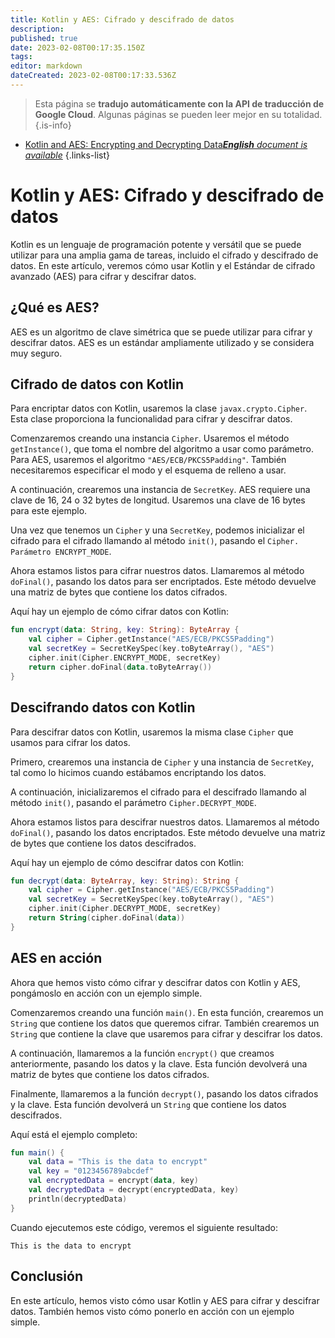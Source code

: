 ```yaml
---
title: Kotlin y AES: Cifrado y descifrado de datos
description: 
published: true
date: 2023-02-08T00:17:35.150Z
tags: 
editor: markdown
dateCreated: 2023-02-08T00:17:33.536Z
---
```


> Esta página se **tradujo automáticamente con la API de traducción de Google Cloud**.
Algunas páginas se pueden leer mejor en su totalidad.{.is-info}



- [Kotlin and AES: Encrypting and Decrypting Data***English** document is available*](/en/Knowledge-base/Kotlin/kotlin-and-aes-encrypting-and-decrypting-data)
{.links-list}


# Kotlin y AES: Cifrado y descifrado de datos

Kotlin es un lenguaje de programación potente y versátil que se puede utilizar para una amplia gama de tareas, incluido el cifrado y descifrado de datos. En este artículo, veremos cómo usar Kotlin y el Estándar de cifrado avanzado (AES) para cifrar y descifrar datos.

## ¿Qué es AES?

AES es un algoritmo de clave simétrica que se puede utilizar para cifrar y descifrar datos. AES es un estándar ampliamente utilizado y se considera muy seguro.

## Cifrado de datos con Kotlin

Para encriptar datos con Kotlin, usaremos la clase ```javax.crypto.Cipher```. Esta clase proporciona la funcionalidad para cifrar y descifrar datos.

Comenzaremos creando una instancia ```Cipher```. Usaremos el método ```getInstance()```, que toma el nombre del algoritmo a usar como parámetro. Para AES, usaremos el algoritmo ```"AES/ECB/PKCS5Padding"```. También necesitaremos especificar el modo y el esquema de relleno a usar.

A continuación, crearemos una instancia de ```SecretKey```. AES requiere una clave de 16, 24 o 32 bytes de longitud. Usaremos una clave de 16 bytes para este ejemplo.

Una vez que tenemos un ```Cipher``` y una ```SecretKey```, podemos inicializar el cifrado para el cifrado llamando al método ```init()```, pasando el ```Cipher. Parámetro ENCRYPT_MODE```.

Ahora estamos listos para cifrar nuestros datos. Llamaremos al método ```doFinal()```, pasando los datos para ser encriptados. Este método devuelve una matriz de bytes que contiene los datos cifrados.

Aquí hay un ejemplo de cómo cifrar datos con Kotlin:

```kotlin
fun encrypt(data: String, key: String): ByteArray {
    val cipher = Cipher.getInstance("AES/ECB/PKCS5Padding")
    val secretKey = SecretKeySpec(key.toByteArray(), "AES")
    cipher.init(Cipher.ENCRYPT_MODE, secretKey)
    return cipher.doFinal(data.toByteArray())
}
```

## Descifrando datos con Kotlin

Para descifrar datos con Kotlin, usaremos la misma clase ```Cipher``` que usamos para cifrar los datos.

Primero, crearemos una instancia de ```Cipher``` y una instancia de ```SecretKey```, tal como lo hicimos cuando estábamos encriptando los datos.

A continuación, inicializaremos el cifrado para el descifrado llamando al método ```init()```, pasando el parámetro ```Cipher.DECRYPT_MODE```.

Ahora estamos listos para descifrar nuestros datos. Llamaremos al método ```doFinal()```, pasando los datos encriptados. Este método devuelve una matriz de bytes que contiene los datos descifrados.

Aquí hay un ejemplo de cómo descifrar datos con Kotlin:

```kotlin
fun decrypt(data: ByteArray, key: String): String {
    val cipher = Cipher.getInstance("AES/ECB/PKCS5Padding")
    val secretKey = SecretKeySpec(key.toByteArray(), "AES")
    cipher.init(Cipher.DECRYPT_MODE, secretKey)
    return String(cipher.doFinal(data))
}
```

## AES en acción

Ahora que hemos visto cómo cifrar y descifrar datos con Kotlin y AES, pongámoslo en acción con un ejemplo simple.

Comenzaremos creando una función ```main()```. En esta función, crearemos un ```String``` que contiene los datos que queremos cifrar. También crearemos un ```String``` que contiene la clave que usaremos para cifrar y descifrar los datos.

A continuación, llamaremos a la función ```encrypt()``` que creamos anteriormente, pasando los datos y la clave. Esta función devolverá una matriz de bytes que contiene los datos cifrados.

Finalmente, llamaremos a la función ```decrypt()```, pasando los datos cifrados y la clave. Esta función devolverá un ```String``` que contiene los datos descifrados.

Aquí está el ejemplo completo:

```kotlin
fun main() {
    val data = "This is the data to encrypt"
    val key = "0123456789abcdef"
    val encryptedData = encrypt(data, key)
    val decryptedData = decrypt(encryptedData, key)
    println(decryptedData)
}
```

Cuando ejecutemos este código, veremos el siguiente resultado:

```
This is the data to encrypt
```

## Conclusión

En este artículo, hemos visto cómo usar Kotlin y AES para cifrar y descifrar datos. También hemos visto cómo ponerlo en acción con un ejemplo simple.